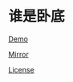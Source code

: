 # 谁是卧底


[Demo](http://zingy.link/) 

[Mirror](https://sswd.herokuapp.com/)

[License](https://zhengyi.mit-license.org/)